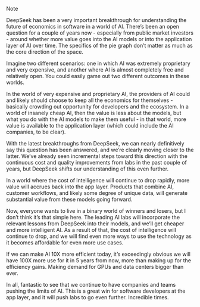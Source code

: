 
> [!NOTE]
> DeepSeek has been a very important breakthrough for understanding the future of economics in software in a world of AI. There’s been an open question for a couple of years now - especially from public market investors - around whether more value goes into the AI models or into the application layer of AI over time. The specifics of the pie graph don’t matter as much as the core direction of the space. 
> 
> Imagine two different scenarios: one in which AI was extremely proprietary and very expensive, and another where AI is almost completely free and relatively open. You could easily game out two different outcomes in these worlds. 
> 
> In the world of very expensive and proprietary AI, the providers of AI could and likely should choose to keep all the economics for themselves - basically crowding out opportunity for developers and the ecosystem. In a world of insanely cheap AI, then the value is less about the models, but what you do with the AI models to make them useful - in that world, more value is available to the application layer (which could include the AI companies, to be clear).
> 
> With the latest breakthroughs from DeepSeek, we can nearly definitively say this question has been answered, and we’re clearly moving closer to the latter. We’ve already seen incremental steps toward this direction with the continuous cost and quality improvements from labs in the past couple of years, but DeepSeek shifts our understanding of this even further.
> 
> In a world where the cost of intelligence will continue to drop rapidly, more value will accrues back into the app layer. Products that combine AI, customer workflows, and likely some degree of unique data, will generate substantial value from these models going forward. 
> 
> Now, everyone wants to live in a binary world of winners and losers, but I don’t think it’s that simple here. The leading AI labs will incorporate the relevant lessons from DeepSeek into their models, and we’ll get cheaper and more intelligent AI. As a result of that, the cost of intelligence will continue to drop, and we will find even more ways to use the technology as it becomes affordable for even more use cases. 
> 
> If we can make AI 10X more efficient today, it’s exceedingly obvious we will have 100X more use for it in 5 years from now, more than making up for the efficiency gains. Making demand for GPUs and data centers bigger than ever. 
> 
> In all, fantastic to see that we continue to have companies and teams pushing the limits of AI. This is a great win for software developers at the app layer, and it will push labs to go even further. Incredible times.

